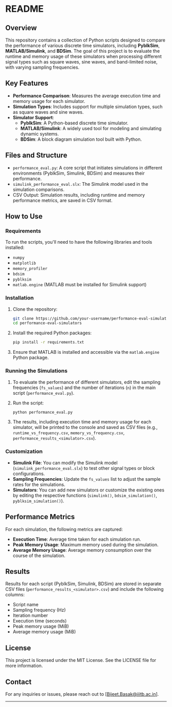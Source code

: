 # README

## Overview
This repository contains a collection of Python scripts designed to compare the performance of various discrete time simulators, including **PyblkSim**, **MATLAB/Simulink**, and **BDSim**. The goal of this project is to evaluate the runtime and memory usage of these simulators when processing different signal types such as square waves, sine waves, and band-limited noise, with varying sampling frequencies.

## Key Features
- **Performance Comparison**: Measures the average execution time and memory usage for each simulator.
- **Simulation Types**: Includes support for multiple simulation types, such as square waves and sine waves.
- **Simulator Support**:
  - **PyblkSim**: A Python-based discrete time simulator.
  - **MATLAB/Simulink**: A widely used tool for modeling and simulating dynamic systems.
  - **BDSim**: A block diagram simulation tool built with Python.

## Files and Structure

- `performance_eval.py`: A core script that initiates simulations in different environments (PyblkSim, Simulink, BDSim) and measures their performance.
- `simulink_performance_eval.slx`: The Simulink model used in the simulation comparisons.
- CSV Output: Simulation results, including runtime and memory performance metrics, are saved in CSV format.

## How to Use

### Requirements
To run the scripts, you'll need to have the following libraries and tools installed:
- `numpy`
- `matplotlib`
- `memory_profiler`
- `bdsim`
- `pyblksim`
- `matlab.engine` (MATLAB must be installed for Simulink support)

### Installation

1. Clone the repository:
    ```bash
    git clone https://github.com/your-username/performance-eval-simulators.git
    cd performance-eval-simulators
    ```

2. Install the required Python packages:
    ```bash
    pip install -r requirements.txt
    ```

3. Ensure that MATLAB is installed and accessible via the `matlab.engine` Python package.

### Running the Simulations

1. To evaluate the performance of different simulators, edit the sampling frequencies (`fs_values`) and the number of iterations (`n`) in the main script (`performance_eval.py`).
   
2. Run the script:
    ```bash
    python performance_eval.py
    ```

3. The results, including execution time and memory usage for each simulator, will be printed to the console and saved as CSV files (e.g., `runtime_vs_frequency.csv`, `memory_vs_frequency.csv`, `performance_results_<simulator>.csv`).

### Customization

- **Simulink File**: You can modify the Simulink model (`simulink_performance_eval.slx`) to test other signal types or block configurations.
- **Sampling Frequencies**: Update the `fs_values` list to adjust the sample rates for the simulations.
- **Simulators**: You can add new simulators or customize the existing ones by editing the respective functions (`simulink()`, `bdsim_simulation()`, `pyblksim_simulation()`).

## Performance Metrics
For each simulation, the following metrics are captured:
- **Execution Time**: Average time taken for each simulation run.
- **Peak Memory Usage**: Maximum memory used during the simulation.
- **Average Memory Usage**: Average memory consumption over the course of the simulation.

## Results
Results for each script (PyblkSim, Simulink, BDSim) are stored in separate CSV files (`performance_results_<simulator>.csv`) and include the following columns:
- Script name
- Sampling frequency (Hz)
- Iteration number
- Execution time (seconds)
- Peak memory usage (MiB)
- Average memory usage (MiB)

## License
This project is licensed under the MIT License. See the LICENSE file for more information.

## Contact
For any inquiries or issues, please reach out to [Bijeet.Basak@iiitb.ac.in].

---
